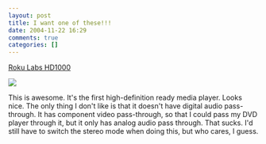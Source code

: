 ```yaml
---
layout: post
title: I want one of these!!!
date: 2004-11-22 16:29
comments: true
categories: []
---
```

<a href="http://www.rokulabs.com/products/hd1000/index.php">Roku Labs HD1000</a>

<img src="http://www.rokulabs.com/products/hd1000/img/hd1000-float.gif" border="0">

This is awesome. It's the first high-definition ready media player. Looks nice. The only thing I don't like is that it doesn't have digital audio pass-through. It has component video pass-through, so that I could pass my DVD player through it, but it only has analog audio pass through. That sucks. I'd still have to switch the stereo mode when doing this, but who cares, I guess.
